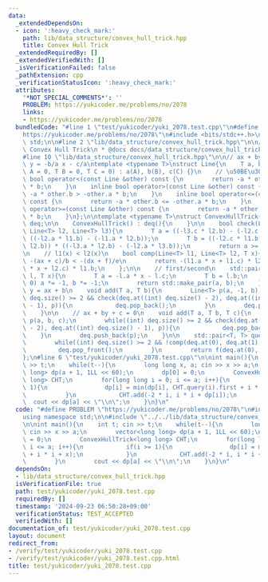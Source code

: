 ```yaml
---
data:
  _extendedDependsOn:
  - icon: ':heavy_check_mark:'
    path: lib/data_structure/convex_hull_trick.hpp
    title: Convex Hull Trick
  _extendedRequiredBy: []
  _extendedVerifiedWith: []
  _isVerificationFailed: false
  _pathExtension: cpp
  _verificationStatusIcon: ':heavy_check_mark:'
  attributes:
    '*NOT_SPECIAL_COMMENTS*': ''
    PROBLEM: https://yukicoder.me/problems/no/2078
    links:
    - https://yukicoder.me/problems/no/2078
  bundledCode: "#line 1 \"test/yukicoder/yuki_2078.test.cpp\"\n#define PROBLEM \"\
    https://yukicoder.me/problems/no/2078\"\n#include <bits/stdc++.h>\nusing namespace\
    \ std;\n\n#line 2 \"lib/data_structure/convex_hull_trick.hpp\"\n\n/**\n * @brief\
    \ Convex Hull Trick\n * @docs docs/data_structure/convex_hull_trick.md\n */\n\n\
    #line 10 \"lib/data_structure/convex_hull_trick.hpp\"\n\n// ax + by + c = 0 ->\
    \ y = -b/a x - c/a\ntemplate <typename T>\nstruct Line{\n    T a, b, c;\n    Line(T\
    \ A = 0, T B = 0, T C = 0) : a(A), b(B), c(C) {}\n    // \u50BE\u304D\n    inline\
    \ bool operator<(const Line &other) const {\n        return -a * other.b < -other.a\
    \ * b;\n    }\n    inline bool operator>(const Line &other) const {\n        return\
    \ -a * other.b > -other.a * b;\n    }\n    inline bool operator<=(const Line &other)\
    \ const {\n        return -a * other.b <= -other.a * b;\n    }\n    inline bool\
    \ operator>=(const Line &other) const {\n        return -a * other.b >= -other.a\
    \ * b;\n    }\n};\n\ntemplate <typename T>\nstruct ConvexHullTrick{\n    std::deque<Line<T>>\
    \ deq;\n\n    ConvexHullTrick() : deq(){\n    }\n\n    bool check(Line<T> l1,\
    \ Line<T> l2, Line<T> l3){\n        T a = ((-l3.c * l2.b) - (-l2.c * l3.b)) *\
    \ ((-l2.a * l1.b) - (-l1.a * l2.b));\n        T b = ((-l2.c * l1.b) - (-l1.c *\
    \ l2.b)) * ((-l3.a * l2.b) - (-l2.a * l3.b));\n        return a >= b;\n    }\n\
    \n    // l1(x) < l2(x)\n    bool comp(Line<T> l1, Line<T> l2, T x){\n        //\
    \ -(ax + c)/b < -(dx + f)/e\n        return -(l1.a * x + l1.c) * l2.b < -(l2.a\
    \ * x + l2.c) * l1.b;\n    };\n\n    // first/second\n    std::pair<T, T> f(Line<T>\
    \ l, T x){\n        T a = -l.a * x - l.c;\n        T b = l.b;\n        if(b <\
    \ 0) a *= -1, b *= -1;\n        return std::make_pair(a, b);\n    };\n\n    //\
    \ y = ax + b\n    void add(T a, T b){\n        Line<T> p(a, -1, b);\n        while((int)\
    \ deq.size() >= 2 && check(deq.at((int) deq.size() - 2), deq.at((int) deq.size()\
    \ - 1), p)){\n            deq.pop_back();\n        }\n        deq.push_back(p);\n\
    \    }\n\n    // ax + by + c = 0\n    void add(T a, T b, T c){\n        Line<T>\
    \ p(a, b, c);\n        while((int) deq.size() >= 2 && check(deq.at((int) deq.size()\
    \ - 2), deq.at((int) deq.size() - 1), p)){\n            deq.pop_back();\n    \
    \    }\n        deq.push_back(p);\n    }\n\n    std::pair<T, T> query(T x){\n\
    \        while((int) deq.size() >= 2 && !comp(deq.at(0), deq.at(1), x)){\n   \
    \         deq.pop_front();\n        }\n        return f(deq.at(0), x);\n    }\n\
    };\n#line 6 \"test/yukicoder/yuki_2078.test.cpp\"\n\nint main(){\n    int t; cin\
    \ >> t;\n    while(t--){\n        long long x, a; cin >> x >> a;\n        vector<long\
    \ long> dp(a + 1, 1LL << 60);\n        dp[0] = 0;\n        ConvexHullTrick<long\
    \ long> CHT;\n        for(long long i = 0; i <= a; i++){\n            if(i >=\
    \ 1){\n                dp[i] = min(dp[i], CHT.query(i).first + i * i + x);\n \
    \           }\n            CHT.add(-2 * i, i * i + dp[i]);\n        }\n      \
    \  cout << dp[a] << \"\\n\";\n    }\n}\n"
  code: "#define PROBLEM \"https://yukicoder.me/problems/no/2078\"\n#include <bits/stdc++.h>\n\
    using namespace std;\n\n#include \"../../lib/data_structure/convex_hull_trick.hpp\"\
    \n\nint main(){\n    int t; cin >> t;\n    while(t--){\n        long long x, a;\
    \ cin >> x >> a;\n        vector<long long> dp(a + 1, 1LL << 60);\n        dp[0]\
    \ = 0;\n        ConvexHullTrick<long long> CHT;\n        for(long long i = 0;\
    \ i <= a; i++){\n            if(i >= 1){\n                dp[i] = min(dp[i], CHT.query(i).first\
    \ + i * i + x);\n            }\n            CHT.add(-2 * i, i * i + dp[i]);\n\
    \        }\n        cout << dp[a] << \"\\n\";\n    }\n}\n"
  dependsOn:
  - lib/data_structure/convex_hull_trick.hpp
  isVerificationFile: true
  path: test/yukicoder/yuki_2078.test.cpp
  requiredBy: []
  timestamp: '2024-09-23 06:50:28+09:00'
  verificationStatus: TEST_ACCEPTED
  verifiedWith: []
documentation_of: test/yukicoder/yuki_2078.test.cpp
layout: document
redirect_from:
- /verify/test/yukicoder/yuki_2078.test.cpp
- /verify/test/yukicoder/yuki_2078.test.cpp.html
title: test/yukicoder/yuki_2078.test.cpp
---
```

